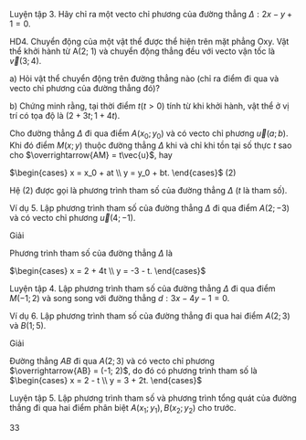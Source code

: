 Luyện tập 3. Hãy chỉ ra một vecto chỉ phương của đường thẳng $\Delta :2x - y + 1 = 0$.

HD4. Chuyển động của một vật thể được thể hiện trên mặt phẳng Oxy. Vật thể khởi hành từ A(2; 1) và chuyển động thẳng đều với vecto vận tốc là $\vec{v}(3; 4)$.

a) Hỏi vật thể chuyển động trên đường thẳng nào (chỉ ra điểm đi qua và vecto chỉ phương của đường thẳng đó)?

b) Chứng minh rằng, tại thời điểm $t (t > 0)$ tính từ khi khởi hành, vật thể ở vị trí có tọa độ là $(2 + 3t; 1 + 4t)$.

Cho đường thẳng $\Delta$ đi qua điểm $A(x_0; y_0)$ và có vecto chỉ phương $\vec{u}(a; b)$. Khi đó điểm $M(x; y)$ thuộc đường thẳng $\Delta$ khi và chỉ khi tồn tại số thực $t$ sao cho $\overrightarrow{AM} = t\vec{u}$, hay

$\begin{cases} x = x_0 + at \\ y = y_0 + bt. \end{cases}$ (2)

Hệ (2) được gọi là phương trình tham số của đường thẳng $\Delta$ ($t$ là tham số).

Ví dụ 5. Lập phương trình tham số của đường thẳng $\Delta$ đi qua điểm $A(2; -3)$ và có vecto chỉ phương $\vec{u}(4;-1)$.

Giải

Phương trình tham số của đường thẳng $\Delta$ là

$\begin{cases} x = 2 + 4t \\ y = -3 - t. \end{cases}$

Luyện tập 4. Lập phương trình tham số của đường thẳng $\Delta$ đi qua điểm $M(-1; 2)$ và song song với đường thẳng $d : 3x - 4y - 1 = 0$.

Ví dụ 6. Lập phương trình tham số của đường thẳng đi qua hai điểm $A(2; 3)$ và $B(1; 5)$.

Giải

Đường thẳng $AB$ đi qua $A(2; 3)$ và có vecto chỉ phương $\overrightarrow{AB} = (-1; 2)$, do đó có phương trình tham số là $\begin{cases} x = 2 - t \\ y = 3 + 2t. \end{cases}$

Luyện tập 5. Lập phương trình tham số và phương trình tổng quát của đường thẳng đi qua hai điểm phân biệt $A(x_1; y_1), B(x_2; y_2)$ cho trước.

33